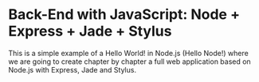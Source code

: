 # Back-End with JavaScript: Node + Express + Jade + Stylus

This is a simple example of a Hello World! in Node.js (Hello Node!) where we are going to create chapter by chapter a full web application based on Node.js with Express, Jade and Stylus.